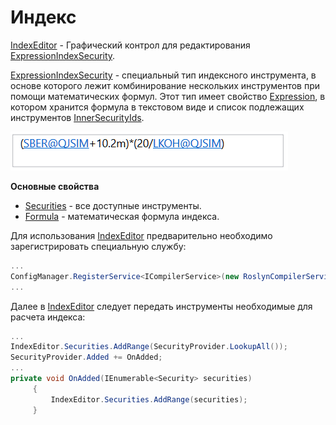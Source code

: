 # Индекс

[IndexEditor](xref:StockSharp.Xaml.IndexEditor) \- Графический контрол для редактирования [ExpressionIndexSecurity](xref:StockSharp.Algo.Expressions.ExpressionIndexSecurity). 

[ExpressionIndexSecurity](xref:StockSharp.Algo.Expressions.ExpressionIndexSecurity) \- специальный тип индексного инструмента, в основе которого лежит комбинирование нескольких инструментов при помощи математических формул. Этот тип имеет свойство [Expression](xref:StockSharp.Algo.Expressions.ExpressionIndexSecurity.Expression), в котором хранится формула в текстовом виде и список подлежащих инструментов [InnerSecurityIds](xref:StockSharp.Algo.Expressions.ExpressionIndexSecurity.InnerSecurityIds). 

![GUI IndexSecurityWindow](../images/GUI_IndexSecurityWindow.png)

**Основные свойства**

- [Securities](xref:StockSharp.Xaml.IndexEditor.Securities) \- все доступные инструменты.
- [Formula](xref:StockSharp.Xaml.IndexEditor.Formula) \- математическая формула индекса.

Для использования [IndexEditor](xref:StockSharp.Xaml.IndexEditor) предварительно необходимо зарегистрировать специальную службу:

```cs
...
ConfigManager.RegisterService<ICompilerService>(new RoslynCompilerService());
...
```

Далее в [IndexEditor](xref:StockSharp.Xaml.IndexEditor) следует передать инструменты необходимые для расчета индекса:

```cs
...
IndexEditor.Securities.AddRange(SecurityProvider.LookupAll());
SecurityProvider.Added += OnAdded;
...
private void OnAdded(IEnumerable<Security> securities)
     {
         IndexEditor.Securities.AddRange(securities);
     }
```
